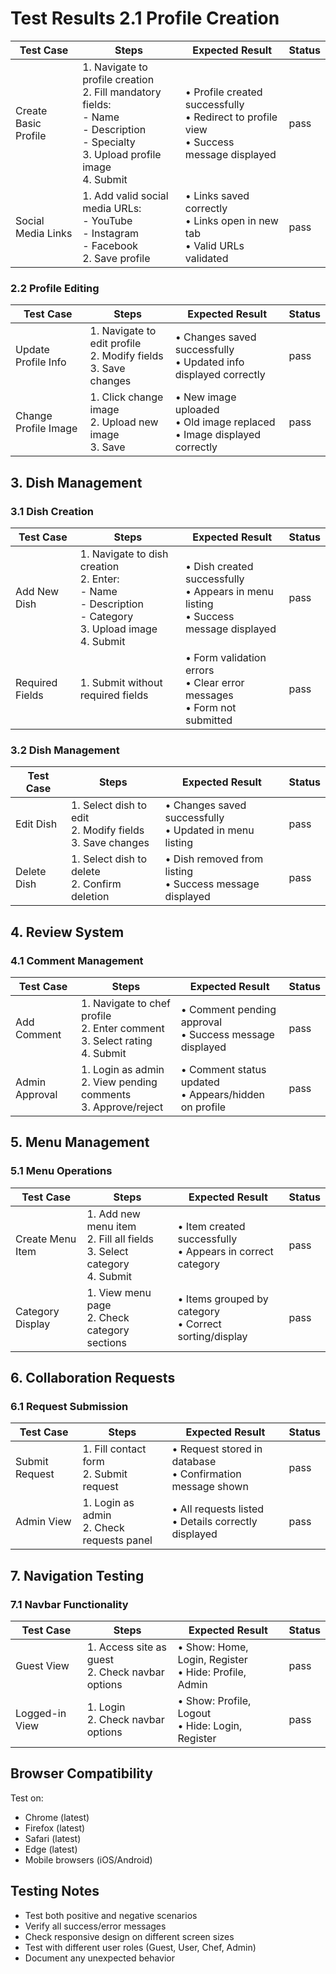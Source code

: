 # Test Results 2.1 Profile Creation
| Test Case | Steps | Expected Result | Status |
|-----------|-------|-----------------|--------|
| Create Basic Profile | 1. Navigate to profile creation<br>2. Fill mandatory fields:<br>   - Name<br>   - Description<br>   - Specialty<br>3. Upload profile image<br>4. Submit | • Profile created successfully<br>• Redirect to profile view<br>• Success message displayed | pass |
| Social Media Links | 1. Add valid social media URLs:<br>   - YouTube<br>   - Instagram<br>   - Facebook<br>2. Save profile | • Links saved correctly<br>• Links open in new tab<br>• Valid URLs validated |  pass|

### 2.2 Profile Editing
| Test Case | Steps | Expected Result | Status |
|-----------|-------|-----------------|--------|
| Update Profile Info | 1. Navigate to edit profile<br>2. Modify fields<br>3. Save changes | • Changes saved successfully<br>• Updated info displayed correctly | pass |
| Change Profile Image | 1. Click change image<br>2. Upload new image<br>3. Save | • New image uploaded<br>• Old image replaced<br>• Image displayed correctly | pass |

## 3. Dish Management

### 3.1 Dish Creation
| Test Case | Steps | Expected Result | Status |
|-----------|-------|-----------------|--------|
| Add New Dish | 1. Navigate to dish creation<br>2. Enter:<br>   - Name<br>   - Description<br>   - Category<br>3. Upload image<br>4. Submit | • Dish created successfully<br>• Appears in menu listing<br>• Success message displayed | pass |
| Required Fields | 1. Submit without required fields | • Form validation errors<br>• Clear error messages<br>• Form not submitted | pass |

### 3.2 Dish Management
| Test Case | Steps | Expected Result | Status |
|-----------|-------|-----------------|--------|
| Edit Dish | 1. Select dish to edit<br>2. Modify fields<br>3. Save changes | • Changes saved successfully<br>• Updated in menu listing | pass |
| Delete Dish | 1. Select dish to delete<br>2. Confirm deletion | • Dish removed from listing<br>• Success message displayed | pass |

## 4. Review System

### 4.1 Comment Management
| Test Case | Steps | Expected Result | Status |
|-----------|-------|-----------------|--------|
| Add Comment | 1. Navigate to chef profile<br>2. Enter comment<br>3. Select rating<br>4. Submit | • Comment pending approval<br>• Success message displayed |  pass|
| Admin Approval | 1. Login as admin<br>2. View pending comments<br>3. Approve/reject | • Comment status updated<br>• Appears/hidden on profile |  pass|

## 5. Menu Management

### 5.1 Menu Operations
| Test Case | Steps | Expected Result | Status |
|-----------|-------|-----------------|--------|
| Create Menu Item | 1. Add new menu item<br>2. Fill all fields<br>3. Select category<br>4. Submit | • Item created successfully<br>• Appears in correct category | pass |
| Category Display | 1. View menu page<br>2. Check category sections | • Items grouped by category<br>• Correct sorting/display |  pass|

## 6. Collaboration Requests

### 6.1 Request Submission
| Test Case | Steps | Expected Result | Status |
|-----------|-------|-----------------|--------|
| Submit Request | 1. Fill contact form<br>2. Submit request | • Request stored in database<br>• Confirmation message shown | pass|
| Admin View | 1. Login as admin<br>2. Check requests panel | • All requests listed<br>• Details correctly displayed | pass |

## 7. Navigation Testing

### 7.1 Navbar Functionality
| Test Case | Steps | Expected Result | Status |
|-----------|-------|-----------------|--------|
| Guest View | 1. Access site as guest<br>2. Check navbar options | • Show: Home, Login, Register<br>• Hide: Profile, Admin | pass |
| Logged-in View | 1. Login<br>2. Check navbar options | • Show: Profile, Logout<br>• Hide: Login, Register | pass|

## Browser Compatibility
Test on:
- Chrome (latest)
- Firefox (latest)
- Safari (latest)
- Edge (latest)
- Mobile browsers (iOS/Android)

## Testing Notes
- Test both positive and negative scenarios
- Verify all success/error messages
- Check responsive design on different screen sizes
- Test with different user roles (Guest, User, Chef, Admin)
- Document any unexpected behavior


